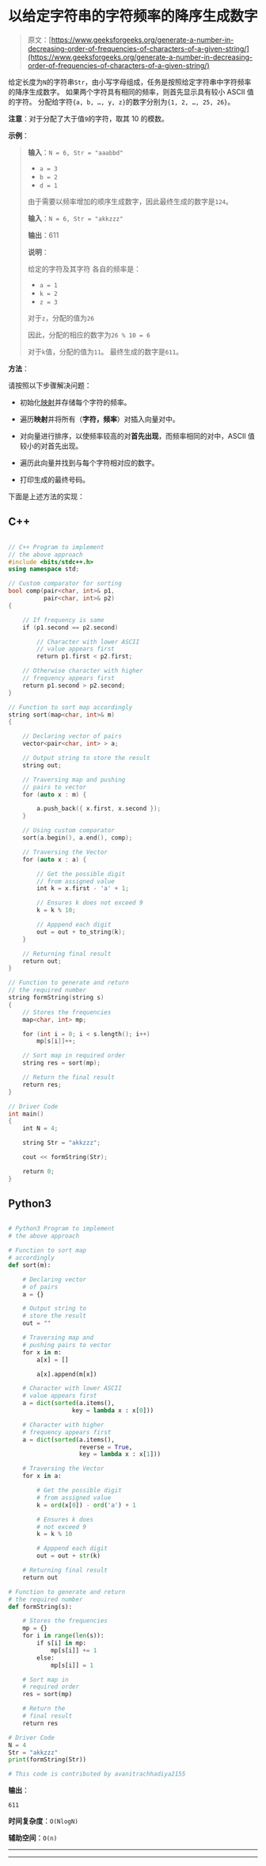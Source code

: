 # 以给定字符串的字符频率的降序生成数字

> 原文：[https://www.geeksforgeeks.org/generate-a-number-in-decreasing-order-of-frequencies-of-characters-of-a-given-string/](https://www.geeksforgeeks.org/generate-a-number-in-decreasing-order-of-frequencies-of-characters-of-a-given-string/)

给定长度为`N`的字符串`Str`，由小写字母组成，任务是按照给定字符串中字符频率的降序生成数字。 如果两个字符具有相同的频率，则首先显示具有较小 ASCII 值的字符。 分配给字符`{a, b, …, y, z}`的数字分别为`{1, 2, …, 25, 26}`。

**注意**：对于分配了大于值`9`的字符，取其 10 的模数。

**示例**：

> **输入**：`N = 6, Str = "aaabbd"`
> 
> *   `a = 3`
> *   `b = 2`
> *   `d = 1`
> 
> 由于需要以频率增加的顺序生成数字，因此最终生成的数字是`124`。
>
> **输入**：`N = 6, Str = "akkzzz"`
>
> **输出**：611
>
> **说明**：
>
> 给定的字符及其字符 各自的频率是：
> 
> *   `a = 1`
> *   `k = 2`
> *   `z = 3`
> 
> 对于`z`，分配的值为`26`
>
> 因此，分配的相应的数字为`26 % 10 = 6`
>
> 对于`k`值，分配的值为`11`。 最终生成的数字是`611`。

**方法**：

请按照以下步骤解决问题：

*   初始化[映射](http://www.geeksforgeeks.org/map-associative-containers-the-c-standard-template-library-stl/)并存储每个字符的频率。

*   遍历**映射**并将所有（**字符，频率**）对插入向量对中。

*   对向量进行排序，以使频率较高的对**首先出现**，而频率相同的对中，ASCII 值较小的对首先出现。

*   遍历此向量并找到与每个字符相对应的数字。

*   打印生成的最终号码。

下面是上述方法的实现：

## C++

```cpp

// C++ Program to implement
// the above approach
#include <bits/stdc++.h>
using namespace std;

// Custom comparator for sorting
bool comp(pair<char, int>& p1,
          pair<char, int>& p2)
{

    // If frequency is same
    if (p1.second == p2.second)

        // Character with lower ASCII
        // value appears first
        return p1.first < p2.first;

    // Otherwise character with higher
    // frequency appears first
    return p1.second > p2.second;
}

// Function to sort map accordingly
string sort(map<char, int>& m)
{

    // Declaring vector of pairs
    vector<pair<char, int> > a;

    // Output string to store the result
    string out;

    // Traversing map and pushing
    // pairs to vector
    for (auto x : m) {

        a.push_back({ x.first, x.second });
    }

    // Using custom comparator
    sort(a.begin(), a.end(), comp);

    // Traversing the Vector
    for (auto x : a) {

        // Get the possible digit
        // from assigned value
        int k = x.first - 'a' + 1;

        // Ensures k does not exceed 9
        k = k % 10;

        // Apppend each digit
        out = out + to_string(k);
    }

    // Returning final result
    return out;
}

// Function to generate and return
// the required number
string formString(string s)
{
    // Stores the frequencies
    map<char, int> mp;

    for (int i = 0; i < s.length(); i++)
        mp[s[i]]++;

    // Sort map in required order
    string res = sort(mp);

    // Return the final result
    return res;
}

// Driver Code
int main()
{
    int N = 4;

    string Str = "akkzzz";

    cout << formString(Str);

    return 0;
}

```

## Python3

```py

# Python3 Program to implement 
# the above approach

# Function to sort map 
# accordingly
def sort(m):

    # Declaring vector 
    # of pairs
    a = {}

    # Output string to 
    # store the result
    out = ""

    # Traversing map and
    # pushing pairs to vector
    for x in m:
        a[x] = []

        a[x].append(m[x])

    # Character with lower ASCII 
    # value appears first
    a = dict(sorted(a.items(), 
                  key = lambda x : x[0]))

    # Character with higher 
    # frequency appears first 
    a = dict(sorted(a.items(), 
                    reverse = True, 
                    key = lambda x : x[1]))

    # Traversing the Vector
    for x in a:

        # Get the possible digit 
        # from assigned value
        k = ord(x[0]) - ord('a') + 1

        # Ensures k does 
        # not exceed 9
        k = k % 10

        # Apppend each digit
        out = out + str(k)

    # Returning final result
    return out

# Function to generate and return 
# the required number
def formString(s):

    # Stores the frequencies
    mp = {}
    for i in range(len(s)):
        if s[i] in mp:
            mp[s[i]] += 1
        else:
            mp[s[i]] = 1

    # Sort map in 
    # required order
    res = sort(mp)

    # Return the 
    # final result
    return res

# Driver Code 
N = 4
Str = "akkzzz"
print(formString(Str))

# This code is contributed by avanitrachhadiya2155

```

**输出**： 

```
611

```

**时间复杂度**：`O(NlogN)`

**辅助空间**：`O(n)`



* * *

* * *



